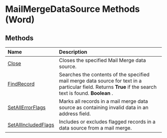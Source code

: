 
# MailMergeDataSource Methods (Word)

## Methods



|**Name**|**Description**|
|:-----|:-----|
|[Close](f0044992-9ceb-8fd0-547e-72730627c0a5.md)|Closes the specified Mail Merge data source.|
|[FindRecord](1d4bc94c-8305-57d9-d63f-ce4ac54aa4d4.md)|Searches the contents of the specified mail merge data source for text in a particular field. Returns  **True** if the search text is found. **Boolean** .|
|[SetAllErrorFlags](9419781e-ca05-dac7-d11f-91e002a6cb84.md)|Marks all records in a mail merge data source as containing invalid data in an address field.|
|[SetAllIncludedFlags](1fd70215-9b74-bf36-7ba2-9c02e2dc6a89.md)|Includes or excludes flagged records in a data source from a mail merge.|
